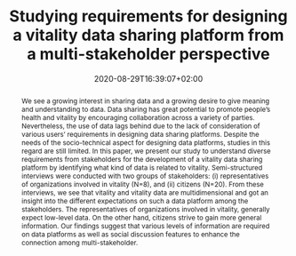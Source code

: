 ---
slug: studying-requirements-for-designing-a-vitality-data-sharing-platform-from-a-multi-stakeholder-perspective
title: "Studying requirements for designing a vitality data sharing platform from a multi-stakeholder perspective"
institution:
    heig: 1
    logo: TUe
    short: 'TU/e'
    name: "Eindhoven University of Technology"
    web: "https://www.tue.nl/en/"
    colo: "#c72125"
chaire: false
date: 2020-08-29T16:39:07+02:00
layout: publi
searchFilter: Publication
searchWeight: 8
publitype: inproceedings
subsection: conference
citation:
    authors:
        1: ["Wada", "Kenji", "K."]
        2: ["van Renswouw", "Loes", "L."]
        3: ["Wallner", "Günter.", "G."]
        4: ["Levy", "Pierre", "P."]
        5: ["Vos", "Steven", "S.B."]
    title: "Studying requirements for designing a vitality data sharing platform from a multi-stakeholder perspective"
    proceedings: "the Proceedings of Kansei Engineering and Emotion Research International Conference 2020 - KEER2020"
    year: 2020
    firstpage: "online"
    publisher: ["Japanese Society of Kansei Engineering", "Tokyo, Japan"]
reference: "Wada, K., van Renswouw, L. M., Wallner, G., Levy, P. D., & Vos, S. B. (2020). Studying requirements for designing a vitality data sharing platform from a multi-stakeholder perspective. Paper presented at 8th International Conference on Kansei Engineering and Emotion Research (KEER 2020), Tokyo, Japan."
abstract: "We see a growing interest in sharing data and a growing desire to give meaning and understanding to data. Data sharing has great potential to promote people’s health and vitality by encouraging collaboration across a variety of parties. Nevertheless, the use of data lags behind due to the lack of consideration of various users’ requirements in designing data sharing platforms. Despite the needs of the socio-technical aspect for designing data platforms, studies in this regard are still limited. In this paper, we present our study to understand diverse requirements from stakeholders for the development of a vitality data sharing platform by identifying what kind of data is related to vitality. Semi-structured interviews were conducted with two groups of stakeholders: (i) representatives of organizations involved in vitality (N=8), and (ii) citizens (N=20). From these interviews, we see that vitality and vitality data are multidimensional and got an insight into the different expectations on such a data platform among the stakeholders. The representatives of organizations involved in vitality, generally expect low-level data. On the other hand, citizens strive to gain more general information. Our findings suggest that various levels of information are required on data platforms as well as social discussion features to enhance the connection among multi-stakeholder."
link:
    1: ["paper", "paper", "https://1drv.ms/b/s!AnQx_v88q65Q76hB_p4gq0J3cJXTzA?e=gLKaio"]
---